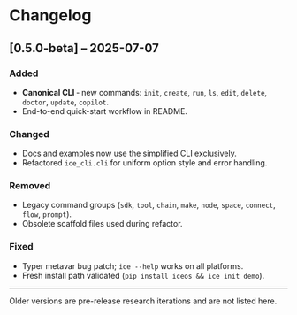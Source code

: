 # Changelog

## [0.5.0-beta] – 2025-07-07

### Added
- **Canonical CLI** ‑ new commands: `init`, `create`, `run`, `ls`, `edit`, `delete`, `doctor`, `update`, `copilot`.
- End-to-end quick-start workflow in README.

### Changed
- Docs and examples now use the simplified CLI exclusively.
- Refactored `ice_cli.cli` for uniform option style and error handling.

### Removed
- Legacy command groups (`sdk`, `tool`, `chain`, `make`, `node`, `space`, `connect`, `flow`, `prompt`).
- Obsolete scaffold files used during refactor.

### Fixed
- Typer metavar bug patch; `ice --help` works on all platforms.
- Fresh install path validated (`pip install iceos && ice init demo`).

---
Older versions are pre-release research iterations and are not listed here. 